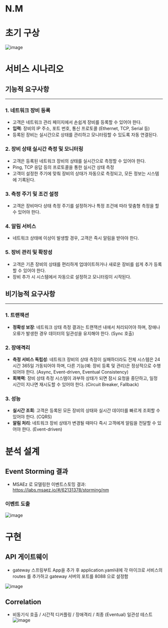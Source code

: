 # N.M

# 초기 구상
![image](https://github.com/user-attachments/assets/e7210a6c-74b8-4f68-8168-4cc026ce7162)




# 서비스 시나리오

## 기능적 요구사항

---

### 1. 네트워크 장비 등록
- 고객은 네트워크 관리 페이지에서 손쉽게 장비를 등록할 수 있어야 한다.
- **입력**: 장비의 IP 주소, 포트 번호, 통신 프로토콜 (Ethernet, TCP, Serial 등)
- 등록된 장비는 실시간으로 상태를 관리하고 모니터링할 수 있도록 자동 연결된다.

### 2. 장비 상태 실시간 측정 및 모니터링
- 고객은 등록된 네트워크 장비의 상태를 실시간으로 측정할 수 있어야 한다.
- Ping, TCP 응답 등의 프로토콜을 통한 실시간 상태 측정
- 고객이 설정한 주기에 맞춰 장비의 상태가 자동으로 측정되고, 모든 정보는 시스템에 기록된다.

### 3. 측정 주기 및 조건 설정
- 고객은 장비마다 상태 측정 주기를 설정하거나 특정 조건에 따라 맞춤형 측정을 할 수 있어야 한다.

### 4. 알림 서비스
- 네트워크 상태에 이상이 발생할 경우, 고객은 즉시 알림을 받아야 한다.

### 5. 장비 관리 및 확장성
- 고객은 기존 장비의 상태를 편리하게 업데이트하거나 새로운 장비를 쉽게 추가 등록할 수 있어야 한다.
- 장비 추가 시 시스템에서 자동으로 설정하고 모니터링이 시작된다.


## 비기능적 요구사항

---

### 1. 트랜잭션
- **정확성 보장**: 네트워크 상태 측정 결과는 트랜잭션 내에서 처리되어야 하며, 장애나 오류가 발생한 경우 데이터의 일관성을 유지해야 한다. (Sync 호출)
  
### 2. 장애격리
- **측정 서비스 독립성**: 네트워크 장비의 상태 측정이 실패하더라도 전체 시스템은 24시간 365일 가동되어야 하며, 다른 기능(예: 장비 등록 및 관리)은 정상적으로 수행되어야 한다. (Async, Event-driven, Eventual Consistency)
- **회복력**: 장비 상태 측정 시스템이 과부하 상태가 되면 잠시 요청을 중단하고, 일정 시간이 지나면 재시도할 수 있어야 한다. (Circuit Breaker, Fallback)

### 3. 성능
- **실시간 조회**: 고객은 등록된 모든 장비의 상태와 실시간 데이터를 빠르게 조회할 수 있어야 한다. (CQRS)
- **알림 처리**: 네트워크 장비 상태가 변경될 때마다 즉시 고객에게 알림을 전달할 수 있어야 한다. (Event-driven)

# 분석 설계
## Event Storming 결과
* MSAEz 로 모델링한 이벤트스토밍 결과:  https://labs.msaez.io/#/62131378/storming/nm

### 이벤트 도출
![image](https://github.com/user-attachments/assets/625274c9-95cf-4417-8d3b-9e35b70639d9)

# 구현
## API 게이트웨이
- gateway 스프링부트 App을 추가 후 application.yaml내에 각 마이크로 서비스의 routes 를 추가하고 gateway 서버의 포트를 8088 으로 설정함

![image](https://github.com/user-attachments/assets/6e85b168-eb84-4fba-bf9a-a2268c82da4b)

## Correlation
- 비동기식 호출 / 시간적 디커플링 / 장애격리 / 최종 (Eventual) 일관성 테스트
![image](https://github.com/user-attachments/assets/39078a21-2cbd-4061-9049-18b822f73818)
